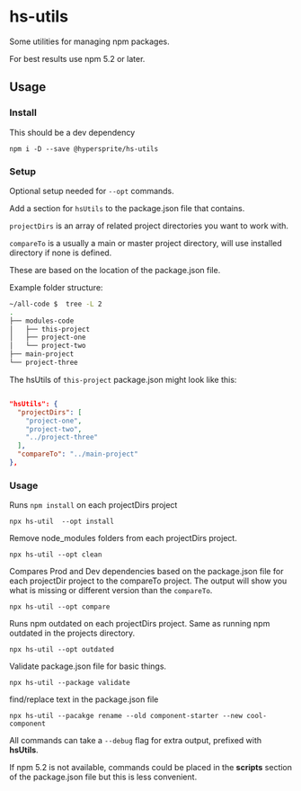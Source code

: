 # hs-utils

Some utilities for managing npm packages.

For best results use npm 5.2 or later.

## Usage

### Install

This should be a dev dependency

```npm i -D --save @hypersprite/hs-utils```

### Setup

Optional setup needed for `--opt` commands.

Add a section for `hsUtils` to the package.json file that contains.

`projectDirs` is an array of related project directories you want to work with.

`compareTo` is a usually a main or master project directory, will use installed directory if none is defined.

These are based on the location of the package.json file.

Example folder structure:
```bash
~/all-code $  tree -L 2
.
├── modules-code
│   ├── this-project
│   ├── project-one
│   └── project-two
├── main-project
└── project-three
```

The hsUtils of `this-project` package.json might look like this:

```json

"hsUtils": {
  "projectDirs": [
    "project-one",
    "project-two",
    "../project-three"
  ],
  "compareTo": "../main-project"
},
```

### Usage

Runs `npm install` on each projectDirs project

`npx hs-util  --opt install`

Remove node_modules folders from each projectDirs project.

`npx hs-util --opt clean`

Compares Prod and Dev dependencies based on the package.json file for each projectDir project to the compareTo project. The output will show you what is missing or different version than the `compareTo`.

`npx hs-util --opt compare`

Runs npm outdated on each projectDirs project. Same as running npm outdated in the projects directory.

`npx hs-util --opt outdated`


Validate package.json file for basic things.

`npx hs-util --package validate`

find/replace text in the package.json file

`npx hs-util --pacakge rename --old component-starter --new cool-component`

All commands can take a `--debug` flag for extra output, prefixed with **hsUtils**.

If npm 5.2 is not available, commands could be placed in the **scripts** section of the package.json file but this is less convenient.

